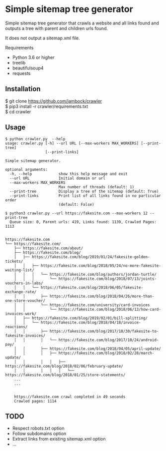 # Simple sitemap tree generator


Simple sitemap tree generator that crawls a website and all links found and outputs
a tree with parent and children urls found.

It does not output a sitemap.xml file.


Requirements
- Python 3.6 or higher
- treelib
- beautifulsoup4
- requests


## Installation

$ git clone https://github.com/jambock/crawler  
$ pip3 install -r crawler/requirements.txt  
$ cd crawler



## Usage

```
$ python crawler.py  --help
usage: crawler.py [-h] --url URL [--max-workers MAX_WORKERS] [--print-tree]
                  [--print-links]

Simple sitemap generator.

optional arguments:
  -h, --help            show this help message and exit
  --url URL             Initial domain or url
  --max-workers MAX_WORKERS
                        Max number of threads (default: 1)
  --print-tree          Display a tree of the sitemap (default: True)
  --print-links         Print list of all links found in no particular order
                        (default: False)
```

```
$ python3 crawler.py --url https://fakesite.com --max-workers 12 --print-tree
  Queue size: 0, Parent urls: 419, Links found: 1139, Crawled Pages: 1113


https://fakesite.com
└── https://fakesite.com/
    ├── https://fakesite.com/about/
    ├── https://fakesite.com/blog/
    │   ├── https://fakesite.com/blog/2019/01/24/fakesite-golden-tickets/
    │   │   ├── https://fakesite.com/blog/2018/05/24/no-more-fakesite-waiting-list/
    │   │   │   └── https://fakesite.com/blog/authors/jordan-turtle/
    │   │   │       └── https://fakesite.com/blog/2018/07/13/joints-vouchers-in-labs/
    │   │   └── https://fakesite.com/blog/2018/06/05/fakesite-exchange-rate/
    │   │       ├── https://fakesite.com/blog/2018/04/26/more-than-one-store-voucher/
    │   │       └── https://fakesite.com/university/card-invoices
    │   │           └── https://fakesite.com/blog/2018/06/13/how-card-invoices-work/
    │   ├── https://fakesite.com/blog/2019/02/01/bill-splitting/
    │   │   └── https://fakesite.com/blog/2018/04/18/invoice-reactions/
    │   │       ├── https://fakesite.com/blog/2017/10/30/fakesite-to-fakesite-invoices/
    │   │       │   └── https://fakesite.com/blog/2017/10/24/android-pay/
    │   │       ├── https://fakesite.com/blog/2018/04/05/april-update/
    │   │       │   ├── https://fakesite.com/blog/2018/02/28/march-update/
    │   │       │   │   ├── https://fakesite.com/blog/2018/02/06/february-update/
    │   │       │   │   │   └── https://fakesite.com/blog/2018/01/25/store-statements/
    ...
    ...
    
    
    https://fakesite.com crawl completed in 49 seconds
    Crawled pages: 1114

```


## TODO
- Respect robots.txt option
- Follow subdomains option
- Extract links from existing sitemap.xml option
- ...




